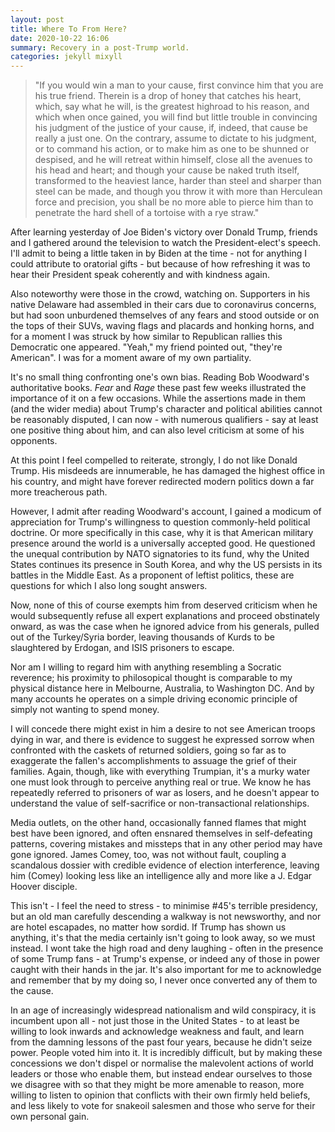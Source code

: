 ```yaml
---
layout: post
title: Where To From Here?
date: 2020-10-22 16:06
summary: Recovery in a post-Trump world.
categories: jekyll mixyll
---
```


> "If you would win a man to your cause, first convince him that you are his true friend. Therein is a drop of honey that catches his heart, which, say what he will, is the greatest highroad to his reason, and which when once gained, you will find but little trouble in convincing his judgment of the justice of your cause, if, indeed, that cause be really a just one. On the contrary, assume to dictate to his judgment, or to command his action, or to make him as one to be shunned or despised, and he will retreat within himself, close all the avenues to his head and heart; and though your cause be naked truth itself, transformed to the heaviest lance, harder than steel and sharper than steel can be made, and though you throw it with more than Herculean force and precision, you shall be no more able to pierce him than to penetrate the hard shell of a tortoise with a rye straw."

After learning yesterday of Joe Biden's victory over Donald Trump, friends and I gathered around the television to watch the President-elect's speech. I'll admit to being a little taken in by Biden at the time - not for anything I could attribute to oratorial gifts - but because of how refreshing it was to hear their President speak coherently and with kindness again. 

Also noteworthy were those in the crowd, watching on. Supporters in his native Delaware had assembled in their cars due to coronavirus concerns, but had soon unburdened themselves of any fears and stood outside or on the tops of their SUVs, waving flags and placards and honking horns, and for a moment I was struck by how similar to Republican rallies this Democratic one appeared. "Yeah," my friend pointed out, "they're American". I was for a moment aware of my own partiality.

It's no small thing confronting one's own bias. Reading Bob Woodward's authoritative books. _Fear_ and _Rage_ these past few weeks illustrated the importance of it on a few  occasions. While the assertions made in them (and the wider media) about Trump's character and political abilities cannot be reasonably disputed, I can now - with numerous qualifiers - say at least one positive thing about him, and can also level criticism at some of his opponents. 

At this point I feel compelled to reiterate, strongly, I do not like Donald Trump. His misdeeds are innumerable, he has damaged the highest office in his country, and might have forever redirected modern politics down a far more treacherous path.

However, I admit after reading Woodward's account, I gained a modicum of appreciation for Trump's willingness to question commonly-held political doctrine. Or more specifically in this case, why it is that American military presence around the world is a universally accepted good. He questioned the unequal contribution by NATO signatories to its fund, why the United States continues its presence in South Korea, and why the US persists in its battles in the Middle East. As a proponent of leftist politics, these are questions for which I also long sought answers.

Now, none of this of course exempts him from deserved criticism when he would subsequently refuse all expert explanations and proceed obstinately onward, as was the case when he ignored advice from his generals, pulled out of the Turkey/Syria border, leaving thousands of Kurds to be slaughtered by Erdogan, and ISIS prisoners to escape. 

Nor am I willing to regard him with anything resembling a Socratic reverence; his  proximity to philosopical thought is comparable to my physical distance here in Melbourne, Australia, to Washington DC. And by many accounts he operates on a simple driving economic principle of simply not wanting to spend money. 

I will concede there might exist in him a desire to not see American troops dying in war, and there is evidence to suggest he expressed sorrow when confronted with the caskets of returned soldiers, going so far as to exaggerate the fallen's accomplishments to assuage the grief of their families. Again, though, like with everything Trumpian, it's a murky water one must look through to perceive anything real or true. We know he has repeatedly referred to prisoners of war as losers, and he doesn't appear to understand the value of self-sacrifice or non-transactional relationships. 

Media outlets, on the other hand, occasionally fanned flames that might best have been ignored, and often ensnared themselves in self-defeating patterns, covering mistakes and missteps that in any other period may have gone ignored. James Comey, too, was not without fault, coupling a scandalous dossier with credible evidence of election interference, leaving him (Comey) looking less like an intelligence ally and more like a J. Edgar Hoover disciple. 

This isn't - I feel the need to stress - to minimise #45's terrible presidency, but an old man carefully descending a walkway is not newsworthy, and nor are hotel escapades, no matter how sordid. If Trump has shown us anything, it's that the media certainly isn't going to look away, so we must instead. I wont take the high road and deny laughing - often in the presence of some Trump fans - at Trump's expense, or indeed any of those in power caught with their hands in the jar. It's also important for me to acknowledge and remember that by my doing so, I never once converted any of them to the cause.

In an age of increasingly widespread nationalism and wild conspiracy, it is incumbent upon all  - not just those in the United States - to at least be willing to look inwards and acknowledge weakness and fault, and learn from the damning lessons of the past four years, because he didn't seize power. People voted him into it. It is incredibly difficult, but by making these concessions we don't dispel or normalise the malevolent actions of world leaders or those who enable them, but instead endear ourselves to those we disagree with so that they might be more amenable to reason, more willing to listen to opinion that conflicts with their own firmly held beliefs, and less likely to vote for snakeoil salesmen and those who serve for their own personal gain.
